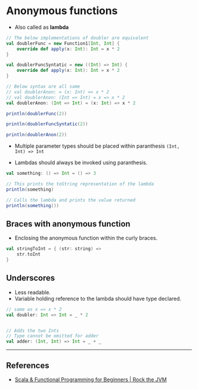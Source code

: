 # Anonymous functions

* Also called as **lambda**

```Scala
// The below implementations of doubler are equivalent
val doublerFunc = new Function1[Int, Int] {
    override def apply(x: Int): Int = x * 2
}

val doublerFuncSyntatic = new ((Int) => Int) {
    override def apply(x: Int): Int = x * 2
}

// Below syntax are all same
// val doublerAnon: = (x: Int) => x * 2
// val doublerAnon: (Int => Int) = x => x * 2
val doublerAnon: (Int => Int) = (x: Int) => x * 2

println(doublerFunc(2))

println(doublerFuncSyntatic(2))

println(doublerAnon(2))
```

* Multiple parameter types should be placed within paranthesis `(Int, Int) => Int`

* Lambdas should always be invoked using paranthesis.

```Scala
val something: () => Int = () => 3

// This prints the toString representation of the lambda
println(something)

// Calls the lambda and prints the value returned
println(something())
```

## Braces with anonymous function

* Enclosing the anonymous function within the curly braces.

```Scala
val stringToInt = { (str: string) =>
    str.toInt
}
```

## Underscores

* Less readable.
* Variable holding reference to the lambda should have type declared.

```Scala
// same as x => x * 2
val doubler: Int => Int = _ * 2


// Adds the two Ints
// Type cannot be omitted for adder
val adder: (Int, Int) => Int = _ + _
```

---

## References

* [Scala & Functional Programming for Beginners | Rock the JVM](https://www.udemy.com/share/1013xsCUMfd1lVR34=/)
